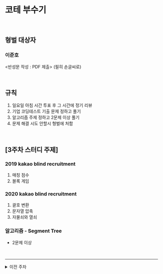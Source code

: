 # 코테 부수기
<br>

## 형벌 대상자
### 이준호
<반성문 작성 : PDF 제출> (필히 손글씨로)

<br>

## 규칙
1. 일요일 아침 시간 투표 후 그 시간에 정기 리뷰
2. 기업 코딩테스트 기출 문제 정하고 풀기
3. 알고리즘 주제 정하고 2문제 이상 풀기
4. 문제 해결 시도 안할시 형벌에 처함

</br>

## [3주차 스터디 주제]
### 2019 kakao blind recruitment
1. 매칭 점수
2. 블록 게임
### 2020 kakao blind recruitment
1. 괄호 변환
2. 문자열 압축
3. 자물쇠와 열쇠
### 알고리즘 - Segment Tree
- 2문제 이상

</br>

---
<details>
  <summary>이전 주차</summary>
  
  ## [1주차 스터디 주제]
  ### 2018 kakao blind recruitment
  1. 다트 게임 
  2. 캐시 
  3. 프렌즈4블록 
  4. 추석 트래픽 
  
  ### 알고리즘 - Trie
  - 2문제 이상
  
</br>

  ## [2주차 스터디 주제]
  ### 2018 kakao blind recruitment
  1. [3차] 압축
  2. [3차] 파일명 정렬
  3. [3차] 방금그곡
  4. [1차] 셔틀버스
  5. [3차] 자동완성

  ### 알고리즘 - Union Find (Disjoint Set)
  - 2문제 이상

</br>

  ## [3주차 스터디 주제]
  ### 2019 kakao blind recruitment
  1. 실패율
  2. 오픈채팅방
  3. 후보키
  4. 길 찾기 게임
  5. 무지의 먹방 라이브

  ### 알고리즘 - BackTracking
  - 2문제 이상

</details>

